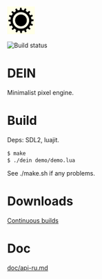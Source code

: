 <img src="data/icon.png">

![Build status](https://github.com/gl00my/dein/actions/workflows/CI.yml/badge.svg)

# DEIN

Minimalist pixel engine.

# Build

Deps: SDL2, luajit.
```
$ make
$ ./dein demo/demo.lua
```
See ./make.sh if any problems.

# Downloads

[Continuous builds](https://github.com/gl00my/dein/releases/download/continuous/dein.zip)

# Doc

[doc/api-ru.md](doc/api-ru.md)
